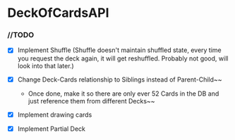 # DeckOfCardsAPI

### //TODO
- [x] Implement Shuffle (Shuffle doesn't maintain shuffled state, every time you request the deck again, it will get reshuffled. Probably not good, will look into that later.)
- [x] Change Deck-Cards relationship to Siblings instead of Parent-Child~~
  - Once done, make it so there are only ever 52 Cards in the DB and just reference them from different Decks~~
- [x] Implement drawing cards
- [x] Implement Partial Deck


